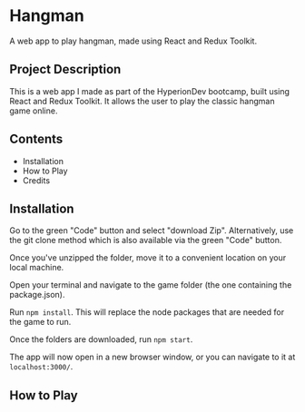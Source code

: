 # Hangman

A web app to play hangman, made using React and Redux Toolkit.

## Project Description

This is a web app I made as part of the HyperionDev bootcamp, built using React and Redux Toolkit. 
It allows the user to play the classic hangman game online.

## Contents
* Installation
* How to Play
* Credits


## Installation

Go to the green "Code" button and select "download Zip". Alternatively, use the git clone method which is also available via the green "Code" button.

Once you've unzipped the folder, move it to a convenient location on your local machine.

Open your terminal and navigate to the game folder (the one containing the package.json).

Run `npm install`. This will replace the node packages that are needed for the game to run.

Once the folders are downloaded, run `npm start`. 

The app will now open in a new browser window, or you can navigate to it at `localhost:3000/`.

## How to Play



